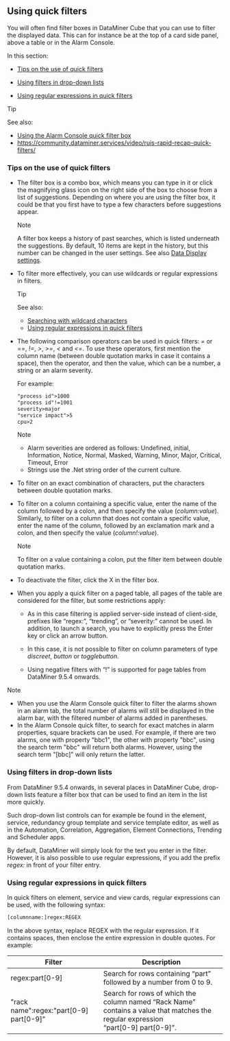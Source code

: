 ## Using quick filters

You will often find filter boxes in DataMiner Cube that you can use to filter the displayed data. This can for instance be at the top of a card side panel, above a table or in the Alarm Console.

In this section:

- [Tips on the use of quick filters](#tips-on-the-use-of-quick-filters)

- [Using filters in drop-down lists](#using-filters-in-drop-down-lists)

- [Using regular expressions in quick filters](#using-regular-expressions-in-quick-filters)

> [!TIP]
> See also:
> -  [Using the Alarm Console quick filter box](../../part_2/alarms/Working_with_the_Alarm_Console.md#using-the-alarm-console-quick-filter-box)
> -  <https://community.dataminer.services/video/ruis-rapid-recap-quick-filters/>

### Tips on the use of quick filters

- The filter box is a combo box, which means you can type in it or click the magnifying glass icon on the right side of the box to choose from a list of suggestions. Depending on where you are using the filter box, it could be that you first have to type a few characters before suggestions appear.

    > [!NOTE]
    > A filter box keeps a history of past searches, which is listed underneath the suggestions. By default, 10 items are kept in the history, but this number can be changed in the user settings. See also [Data Display settings](User_settings.md#data-display-settings).

- To filter more effectively, you can use wildcards or regular expressions in filters.

    > [!TIP]
    > See also:
    > -  [Searching with wildcard characters](Searching_in_DataMiner_Cube.md#searching-with-wildcard-characters)
    > -  [Using regular expressions in quick filters](#using-regular-expressions-in-quick-filters)

- The following comparison operators can be used in quick filters: = or ==, *!=*, *\>*, *\>=*, *\<* and *\<=*. To use these operators, first mention the column name (between double quotation marks in case it contains a space), then the operator, and then the value, which can be a number, a string or an alarm severity.

    For example:

    ```txt
    "process id">1000
    "process id"!=1001
    severity>major
    "service impact">5
    cpu>2
    ```

    > [!NOTE]
    > -  Alarm severities are ordered as follows: Undefined, initial, Information, Notice, Normal, Masked, Warning, Minor, Major, Critical, Timeout, Error
    > -  Strings use the .Net string order of the current culture.

- To filter on an exact combination of characters, put the characters between double quotation marks.

- To filter on a column containing a specific value, enter the name of the column followed by a colon, and then specify the value (*column:value*). Similarly, to filter on a column that does not contain a specific value, enter the name of the column, followed by an exclamation mark and a colon, and then specify the value (*column!:value*).

    > [!NOTE]
    > To filter on a value containing a colon, put the filter item between double quotation marks.

- To deactivate the filter, click the X in the filter box.

- When you apply a quick filter on a paged table, all pages of the table are considered for the filter, but some restrictions apply:

    - As in this case filtering is applied server-side instead of client-side, prefixes like “regex:”, “trending”, or “severity:” cannot be used. In addition, to launch a search, you have to explicitly press the Enter key or click an arrow button.

    - In this case, it is not possible to filter on column parameters of type *discreet*, *button* or *togglebutton*.

    - Using negative filters with “!” is supported for page tables from DataMiner 9.5.4 onwards.

> [!NOTE]
> -  When you use the Alarm Console quick filter to filter the alarms shown in an alarm tab, the total number of alarms will still be displayed in the alarm bar, with the filtered number of alarms added in parentheses.
> -  In the Alarm Console quick filter, to search for exact matches in alarm properties, square brackets can be used. For example, if there are two alarms, one with property "bbc1", the other with property "bbc", using the search term "bbc" will return both alarms. However, using the search term "\[bbc\]" will only return the latter.

### Using filters in drop-down lists

From DataMiner 9.5.4 onwards, in several places in DataMiner Cube, drop-down lists feature a filter box that can be used to find an item in the list more quickly.

Such drop-down list controls can for example be found in the element, service, redundancy group template and service template editor, as well as in the Automation, Correlation, Aggregation, Element Connections, Trending and Scheduler apps.

By default, DataMiner will simply look for the text you enter in the filter. However, it is also possible to use regular expressions, if you add the prefix *regex:* in front of your filter entry.

### Using regular expressions in quick filters

In quick filters on element, service and view cards, regular expressions can be used, with the following syntax:

```txt
[columnname:]regex:REGEX
```

In the above syntax, replace REGEX with the regular expression. If it contains spaces, then enclose the entire expression in double quotes. For example:

| Filter                                      | Description                                                                                                                               |
|---------------------------------------------|-------------------------------------------------------------------------------------------------------------------------------------------|
| regex:part\[0-9\]                           | Search for rows containing “part” followed by a number from 0 to 9.                                                                       |
| "rack name":regex:"part\[0-9\] part\[0-9\]" | Search for rows of which the column named “Rack Name” contains a value that matches the regular expression <br>“part\[0-9\] part\[0-9\]”. |
